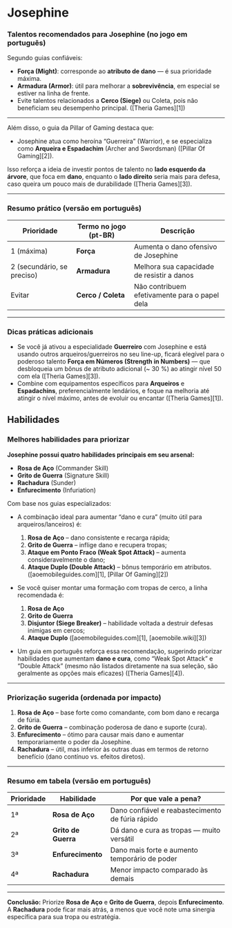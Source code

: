 # Josephine

### Talentos recomendados para Josephine (no jogo em português)

Segundo guias confiáveis:

* **Força (Might)**: corresponde ao **atributo de dano** — é sua prioridade máxima.
* **Armadura (Armor)**: útil para melhorar a **sobrevivência**, em especial se estiver na linha de frente.
* Evite talentos relacionados a **Cerco (Siege)** ou Coleta, pois não beneficiam seu desempenho principal.
  ([Theria Games][1])

---

Além disso, o guia da Pillar of Gaming destaca que:

* Josephine atua como heroína “Guerreira” (Warrior), e se especializa como **Arqueira e Espadachim** (Archer and Swordsman) ([Pillar Of Gaming][2]).

Isso reforça a ideia de investir pontos de talento no **lado esquerdo da árvore**, que foca em **dano**, enquanto o **lado direito** seria mais para defesa, caso queira um pouco mais de durabilidade ([Theria Games][3]).

---

### Resumo prático (versão em português)

| Prioridade                 | Termo no jogo (pt-BR) | Descrição                                     |
| -------------------------- | --------------------- | --------------------------------------------- |
| 1 (máxima)                 | **Força**             | Aumenta o dano ofensivo de Josephine          |
| 2 (secundário, se preciso) | **Armadura**          | Melhora sua capacidade de resistir a danos    |
| Evitar                     | **Cerco / Coleta**    | Não contribuem efetivamente para o papel dela |

---

### Dicas práticas adicionais

* Se você já ativou a especialidade **Guerreiro** com Josephine e está usando outros arqueiros/guerreiros no seu line-up, ficará elegível para o poderoso talento **Força em Números (Strength in Numbers)** — que desbloqueia um bônus de atributo adicional (\~ 30 %) ao atingir nível 50 com ela ([Theria Games][3]).
* Combine com equipamentos específicos para **Arqueiros** e **Espadachins**, preferencialmente lendários, e foque na melhoria até atingir o nível máximo, antes de evoluir ou encantar ([Theria Games][1]).

## Habilidades

### Melhores habilidades para priorizar

**Josephine possui quatro habilidades principais em seu arsenal:**

* **Rosa de Aço** (Commander Skill)
* **Grito de Guerra** (Signature Skill)
* **Rachadura** (Sunder)
* **Enfurecimento** (Infuriation)

Com base nos guias especializados:

* A combinação ideal para aumentar “dano e cura” (muito útil para arqueiros/lanceiros) é:

  1. **Rosa de Aço** – dano consistente e recarga rápida;
  2. **Grito de Guerra** – inflige dano e recupera tropas;
  3. **Ataque em Ponto Fraco (Weak Spot Attack)** – aumenta consideravelmente o dano;
  4. **Ataque Duplo (Double Attack)** – bônus temporário em atributos.
     ([aoemobileguides.com][1], [Pillar Of Gaming][2])

* Se você quiser montar uma formação com tropas de cerco, a linha recomendada é:

  1. **Rosa de Aço**
  2. **Grito de Guerra**
  3. **Disjuntor (Siege Breaker)** – habilidade voltada a destruir defesas inimigas em cercos;
  4. **Ataque Duplo**
     ([aoemobileguides.com][1], [aoemobile.wiki][3])

* Um guia em português reforça essa recomendação, sugerindo priorizar habilidades que aumentam **dano e cura**, como “Weak Spot Attack” e “Double Attack” (mesmo não listados diretamente na sua seleção, são geralmente as opções mais eficazes) ([Theria Games][4]).

---

### Priorização sugerida (ordenada por impacto)

1. **Rosa de Aço** – base forte como comandante, com bom dano e recarga de fúria.
2. **Grito de Guerra** – combinação poderosa de dano e suporte (cura).
3. **Enfurecimento** – ótimo para causar mais dano e aumentar temporariamente o poder da Josephine.
4. **Rachadura** – útil, mas inferior às outras duas em termos de retorno benefício (dano contínuo vs. efeitos diretos).

---

### Resumo em tabela (versão em português)

| Prioridade | Habilidade          | Por que vale a pena?                             |
| ---------- | ------------------- | ------------------------------------------------ |
| 1ª         | **Rosa de Aço**     | Dano confiável e reabastecimento de fúria rápido |
| 2ª         | **Grito de Guerra** | Dá dano e cura as tropas — muito versátil        |
| 3ª         | **Enfurecimento**   | Dano mais forte e aumento temporário de poder    |
| 4ª         | **Rachadura**       | Menor impacto comparado às demais                |

---

**Conclusão:** Priorize **Rosa de Aço** e **Grito de Guerra**, depois **Enfurecimento**. A **Rachadura** pode ficar mais atrás, a menos que você note uma sinergia específica para sua tropa ou estratégia.
